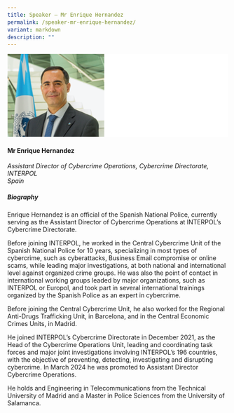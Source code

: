 ```yaml
---
title: Speaker – Mr Enrique Hernandez
permalink: /speaker-mr-enrique-hernandez/
variant: markdown
description: ""
---
```

![](/images/2025%20speakers/Enrique_Hernandez.png)
#### **Mr Enrique Hernandez**

*Assistant Director of Cybercrime Operations, Cybercrime Directorate,<br>INTERPOL<br>Spain*

##### **Biography**
Enrique Hernandez is an official of the Spanish National Police, currently serving as the Assistant Director of Cybercrime Operations at INTERPOL’s Cybercrime Directorate.

Before joining INTERPOL, he worked in the Central Cybercrime Unit of the Spanish National Police for 10 years, specializing in most types of cybercrime, such as cyberattacks, Business Email compromise or online scams, while leading major investigations, at both national and international level against organized crime groups. He was also the point of contact in international working groups leaded by major organizations, such as INTERPOL or Europol, and took part in several international trainings organized by the Spanish Police as an expert in cybercrime.

Before joining the Central Cybercrime Unit, he also worked for the Regional Anti-Drugs Trafficking Unit, in Barcelona, and in the Central Economic Crimes Units, in Madrid.

He joined INTERPOL’s Cybercrime Directorate in December 2021, as the Head of the Cybercrime Operations Unit, leading and coordinating task forces and major joint investigations involving INTERPOL’s 196 countries, with the objective of preventing, detecting, investigating and disrupting cybercrime. In March 2024 he was promoted to Assistant Director Cybercrime Operations.

He holds and Engineering in Telecommunications from the Technical University of Madrid and a Master in Police Sciences from the University of Salamanca.